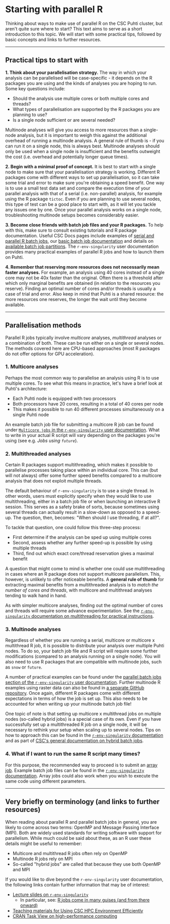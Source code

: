 # Starting with parallel R

Thinking about ways to make use of parallel R on the CSC Puhti cluster, but aren't quite sure where to start? This text aims to serve as a short introduction to this topic. We will start with some practical tips, followed by basic concepts and links to further resources.

---

## Practical tips to start with

**1. Think about your parallelisation strategy.** The way in which your analysis can be parallelised will be case-specific - it depends on the R packages you are using and the kinds of analyses you are hoping to run. Some key questions include:

- Should the analysis use multiple cores or both multiple cores and threads?
- What types of parallelisation are supported by the R packages you are planning to use?
- Is a single node sufficient or are several needed?

Multinode analyses will give you access to more resources than a single-node analysis, but it is important to weigh this against the additional overhead of running a multinode analysis. A general rule of thumb is - if you can run it on a single node, this is always best. Multinode analyses should only be used when a single node is insufficient and the benefits outweight the cost (i.e. overhead and potentially longer queue times).

**2. Begin with a minimal proof of concept.** It is best to start with a single node to make sure that your parallelisation strategy is working. Different R packages come with different ways to set up parallelisation, so it can take some trial and error to make sure you're obtaining a speed benefit. One way is to use a small test data set and compare the execution time of your parallel analysis with that of a serial (i.e. non-parallel) analysis, for example using the R package `tictoc`. Even if you are planning to use several nodes, this type of test can be a good place to start with, as it will let you tackle any issues one by one. Once your parallel analysis works on a single node, troubleshooting multinode setups becomes considerably easier.

**3. Become close friends with batch job files and your R packages.** To help with this, make sure to consult existing tutorials and R package documentation. Useful CSC Docs pages include examples of [serial and parallel R batch jobs](../../apps/r-env-singularity.md#serial-batch-jobs), our [basic batch job documentation](../../computing/running/creating-job-scripts-puhti.md) and details on [available batch job partitions](../../computing/running/batch-job-partitions.md). The `r-env-singularity` user documentation provides many practical examples of parallel R jobs and how to launch them on Puhti.

**4. Remember that reserving more resources does not necessarily mean faster analyses.** For example, an analysis using 40 cores instead of a single core may not be 40x faster than the original. Often there is a threshold after which only marginal benefits are obtained (in relation to the resources you reserve). Finding an optimal number of cores and/or threads is usually a case of trial and error. Also keep in mind that Puhti is a shared resource: the more resources one reserves, the longer the wait until they become available.

---

## Parallelisation methods

Parallel R jobs typically involve *multicore* analyses, *multithread* analyses or a combination of both. These can be run either on a single or several nodes. The methods covered here are CPU-based approaches (most R packages do not offer options for GPU acceleration).

### 1. Multicore analyses

Perhaps the most common way to parallelise an analysis using R is to use multiple cores. To see what this means in practice, let's have a brief look at Puhti's architecture:

- Each Puhti node is equipped with two processors
- Both processors have 20 cores, resulting in a total of 40 cores per node
- This makes it possible to run 40 different processes simultaneously on a single Puhti node

An example batch job file for submitting a multicore R job can be found under [`Multicore jobs` in the `r-env-singularity` user documentation](../../apps/r-env-singularity.md#parallel-batch-jobs). What to write in your actual R script will vary depending on the packages you're using (see e.g. *Jobs using `future`*).

### 2. Multithreaded analyses

Certain R packages support multithreading, which makes it possible to parallelise processes taking place within an individual core. This can (but will not always) offer some further speed benefits compared to a multicore analysis that does not exploit multiple threads.

The default behaviour of `r-env-singularity` is to use a single thread. In other words, users must explicitly specify when they would like to use multithreading, either in a batch job file or when launching an interactive R session. This serves as a safety brake of sorts, because sometimes using several threads can actually result in a slow-down as opposed to a speed-up. The question, then, becomes: "When should I use threading, if at all?". 

To tackle that question, one could follow this three-step process:

- First determine if the analysis can be sped up using multiple cores
- Second, assess whether any further speed-up is possible by using multiple threads
- Third, find out which exact core/thread reservation gives a maximal benefit

A question that might come to mind is whether one could use multithreading in cases where an R package does not support multicore parallelism. This, however, is unlikely to offer noticeable benefits. A **general rule of thumb** for extracting maximal benefits from a multithreaded analysis is to *match the number of cores and threads*, with multicore and multithread analyses tending to walk hand in hand.

As with simpler multicore analyses, finding out the optimal number of cores and threads will require some advance experimentation. See the [`r-env-singularity` documentation on multithreading for practical instructions](../../apps/r-env-singularity.md#improving-performance-using-threading).

### 3. Multinode analyses

Regardless of whether you are running a serial, multicore or multicore x multithread R job, it is possible to distribute your analysis over multiple Puhti nodes. To do so, your batch job file and R script will require some further modifications (compared to an analysis running on a single node). You will also need to use R packages that are compatible with multinode jobs, such as `snow` or `future`. 

A number of practical examples can be found under the [parallel batch jobs section of the `r-env-singularity` user documentation](../../apps/r-env-singularity.md#parallel-batch-jobs). Further multinode R examples using raster data can also be found in [a separate GitHub repository](https://github.com/csc-training/geocomputing/tree/master/R/puhti). Once again, different R packages come with different expectations in terms of how the job is set up. This also needs to be accounted for when writing up your multinode batch job file!

One topic of note is that setting up multicore x multithread jobs on multiple nodes (so-called hybrid jobs) is a special case of its own. Even if you have successfully set up a multithreaded R job on a single node, it will be necessary to rethink your setup when scaling up to several nodes. Tips on how to approach this can be found in the [`r-env-singularity` documentation](../../apps/r-env-singularity.md#openmp-mpi-hybrid-jobs) and as part of [CSC's general documentation on hybrid batch jobs](../../computing/running/creating-job-scripts-mahti.md#hybrid-batch-jobs).

### 4. What if I want to run the same R script many times?

For this purpose, the recommended way to proceed is to submit an [array job](../../computing/running/array-jobs.md). Example batch job files can be found in the [`r-env-singularity` documentation](../../apps/r-env-singularity.md#parallel-batch-jobs). Array jobs could also work when you wish to execute the same code using different parameters.

---

## Very briefly on terminology (and links to further resources)

When reading about parallel R and parallel batch jobs in general, you are likely to come across two terms: OpenMP and Message Passing Interface (MPI). Both are widely used standards for writing software with support for parallelism. While much could be said about these, as an R user these details might be useful to remember:

- Multicore and multithread R jobs often rely on OpenMP
- Multinode R jobs rely on MPI
- So-called "hybrid jobs" are called that because they use both OpenMP and MPI

If you would like to dive beyond the `r-env-singularity` user documentation, the following links contain further information that may be of interest: 

- [Lecture slides on `r-env-singularity`](https://csc-training.github.io/puhti-r-workshop/slides/html/05_r-env.html#/r-env-singularity-on-puhti)
    - In particular, see: [R jobs come in many guises (and from there onward)](https://csc-training.github.io/puhti-r-workshop/slides/html/05_r-env.html#/r-jobs-come-in-many-guises)
- [Teaching materials for Using CSC HPC Environment Efficiently](https://csc-training.github.io/csc-env-eff/)
- [CRAN Task View on high-performance computing](https://cran.r-project.org/web/views/HighPerformanceComputing.html)
